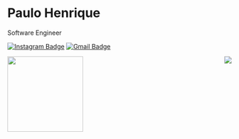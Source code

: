 # Paulo Henrique 

Software Engineer

[![Instagram Badge](https://img.shields.io/badge/-@paulocoding-6633cc?style=flat-square&labelColor=6633cc&logo=twitter&logoColor=white&link=https://instagram.com/paulohs_n)](https://instagram.com/paulohs_n) 
[![Gmail Badge](https://img.shields.io/badge/-business.leop@gmail.com-6633cc?style=flat-square&logo=Gmail&logoColor=white&link=mailto:business.leop@gmail.com)](mailto:business.leop@gmail.com)

<div>
  <img height="170" align="left" src="https://github-readme-stats.vercel.app/api?username=paulohenriquesn&show_icons=true&title_color=9400D3&icon_color=79ff97&text_color=9f9f9f&bg_color=151515" />
  <img align="right" src="https://github-readme-stats.vercel.app/api/top-langs/?username=paulohenriquesn&layout=compact&title_color=fff&text_color=fff&bg_color=151515" />
</div>
